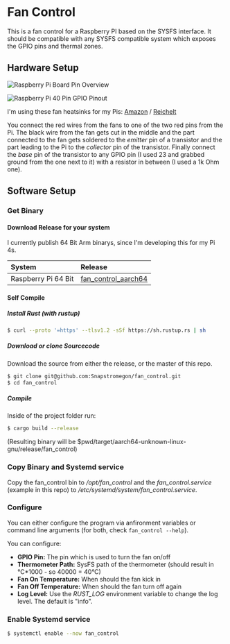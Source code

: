# Fan Control

This is a fan control for a Raspberry PI based on the SYSFS interface.
It should be compatible with any SYSFS compatible system which exposes the GPIO pins and thermal zones.

## Hardware Setup

![Raspberry Pi Board Pin Overview](https://www.raspberrypi.com/documentation/computers/images/GPIO-Pinout-Diagram-2.png)

![Raspberry Pi 40 Pin GPIO Pinout](https://www.raspberrypi.com/documentation/computers/images/GPIO.png)

I'm using these fan heatsinks for my Pis: [Amazon](https://www.amazon.de/dp/B07VD6NC8P/ref=cm_sw_em_r_mt_dp_THBAEA29Y04XN7V86SXB) / [Reichelt](https://www.reichelt.de/gehaeuse-fuer-raspberry-pi-4-alu-luefter-schwarz-rpi-case-alu07f-p261678.html?)

You connect the red wires from the fans to one of the two red pins from the Pi.
The black wire from the fan gets cut in the middle and the part connected to the fan gets soldered to the *emitter* pin of a transistor and the part leading to the Pi to the *collector* pin of the transistor.
Finally connect the *base* pin of the transistor to any GPIO pin (I used 23 and grabbed ground from the one next to it) with a resistor in between (I used a 1k Ohm one).

## Software Setup

### Get Binary

#### Download Release for your system

I currently publish 64 Bit Arm binarys, since I'm developing this for my Pi 4s.

| System              | Release                 |
| :------------------ | :---------------------- |
| Raspberry Pi 64 Bit | [fan_control_aarch64]() |

#### Self Compile

##### Install Rust (with rustup)

```sh
$ curl --proto '=https' --tlsv1.2 -sSf https://sh.rustup.rs | sh
```

##### Download or clone Sourcecode

Download the source from either the release, or the master of this repo.

```sh
$ git clone git@github.com:Snapstromegon/fan_control.git
$ cd fan_control
```

##### Compile

Inside of the project folder run:

```sh
$ cargo build --release
```

(Resulting binary will be $pwd/target/aarch64-unknown-linux-gnu/release/fan_control)

### Copy Binary and Systemd service

Copy the fan_control bin to _/opt/fan_control_ and the _fan_control.service_ (example in this repo) to _/etc/systemd/system/fan_control.service_.

### Configure

You can either configure the program via anfironment variables or command line arguments (for both, check `fan_control --help`).

You can configure:

- **GPIO Pin:** The pin which is used to turn the fan on/off
- **Thermometer Path:** SysFS path of the thermometer (should result in °C\*1000 - so 40000 = 40°C)
- **Fan On Temperature:** When should the fan kick in
- **Fan Off Temperature:** When should the fan turn off again
- **Log Level:** Use the *RUST_LOG* environment variable to change the log level. The default is "info".

### Enable Systemd service

```sh
$ systemctl enable --now fan_control
```
